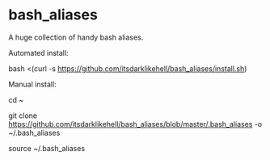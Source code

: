 # bash_aliases
A huge collection of handy bash aliases.

Automated install:

bash <(curl -s https://github.com/itsdarklikehell/bash_aliases/install.sh)

Manual install:

cd ~

git clone https://github.com/itsdarklikehell/bash_aliases/blob/master/.bash_aliases -o ~/.bash_aliases

source ~/.bash_aliases
